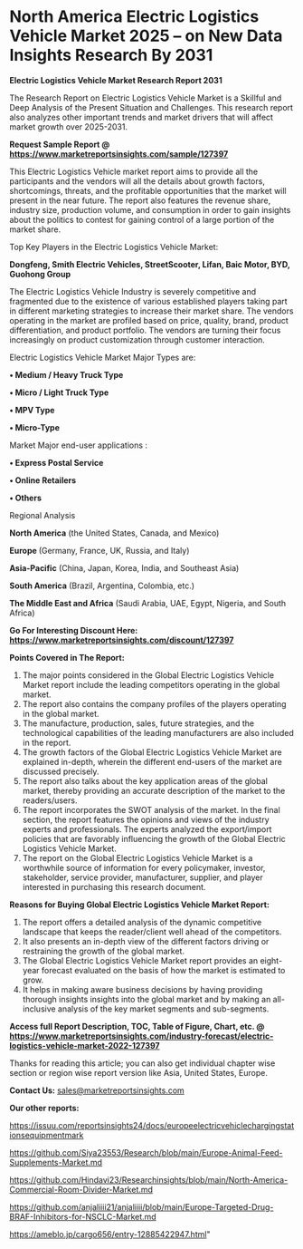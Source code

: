 # North America Electric Logistics Vehicle Market 2025 – on New Data Insights Research By 2031

<strong>Electric Logistics Vehicle Market Research Report 2031</strong>

The Research Report on Electric Logistics Vehicle Market is a Skillful and Deep Analysis of the Present Situation and Challenges. This research report also analyzes other important trends and market drivers that will affect market growth over 2025-2031.

<strong>Request Sample Report @ <a href=https://www.marketreportsinsights.com/sample/127397>https://www.marketreportsinsights.com/sample/127397</a></strong>

This Electric Logistics Vehicle market report aims to provide all the participants and the vendors will all the details about growth factors, shortcomings, threats, and the profitable opportunities that the market will present in the near future. The report also features the revenue share, industry size, production volume, and consumption in order to gain insights about the politics to contest for gaining control of a large portion of the market share.

Top Key Players in the Electric Logistics Vehicle Market:

<strong>Dongfeng, Smith Electric Vehicles, StreetScooter, Lifan, Baic Motor, BYD, Guohong Group</strong>

The Electric Logistics Vehicle Industry is severely competitive and fragmented due to the existence of various established players taking part in different marketing strategies to increase their market share. The vendors operating in the market are profiled based on price, quality, brand, product differentiation, and product portfolio. The vendors are turning their focus increasingly on product customization through customer interaction.

Electric Logistics Vehicle Market Major Types are:

<strong>• Medium / Heavy Truck Type

• Micro / Light Truck Type

• MPV Type

• Micro-Type</strong>

Market Major end-user applications :

<strong>• Express Postal Service

• Online Retailers

• Others</strong>

Regional Analysis

</u><strong><b>North America</b></strong> (the United States, Canada, and Mexico)

<strong><b>Europe </b></strong>(Germany, France, UK, Russia, and Italy)

<strong><b>Asia-Pacific</b></strong> (China, Japan, Korea, India, and Southeast Asia)

<strong><b>South America</b></strong> (Brazil, Argentina, Colombia, etc.)

<strong><b>The Middle East and Africa</b></strong> (Saudi Arabia, UAE, Egypt, Nigeria, and South Africa)

<strong>Go For Interesting Discount Here: <a href=https://www.marketreportsinsights.com/discount/127397>https://www.marketreportsinsights.com/discount/127397</a></strong>

<strong>Points Covered in The Report:</strong>
<ol>
  <li>The major points considered in the Global Electric Logistics Vehicle Market report include the leading competitors operating in the global market.</li>
  <li>The report also contains the company profiles of the players operating in the global market.</li>
  <li>The manufacture, production, sales, future strategies, and the technological capabilities of the leading manufacturers are also included in the report.</li>
  <li>The growth factors of the Global Electric Logistics Vehicle Market are explained in-depth, wherein the different end-users of the market are discussed precisely.</li>
  <li>The report also talks about the key application areas of the global market, thereby providing an accurate description of the market to the readers/users.</li>
  <li>The report incorporates the SWOT analysis of the market. In the final section, the report features the opinions and views of the industry experts and professionals. The experts analyzed the export/import policies that are favorably influencing the growth of the Global Electric Logistics Vehicle Market.</li>
  <li>The report on the Global Electric Logistics Vehicle Market is a worthwhile source of information for every policymaker, investor, stakeholder, service provider, manufacturer, supplier, and player interested in purchasing this research document.</li>
</ol>
<strong>Reasons for Buying Global Electric Logistics Vehicle Market Report:</strong>

<ol>
  <li>The report offers a detailed analysis of the dynamic competitive landscape that keeps the reader/client well ahead of the competitors.</li>
  <li>It also presents an in-depth view of the different factors driving or restraining the growth of the global market.</li>
  <li>The Global Electric Logistics Vehicle Market report provides an eight-year forecast evaluated on the basis of how the market is estimated to grow.</li>
  <li>It helps in making aware business decisions by having providing thorough insights insights into the global market and by making an all-inclusive analysis of the key market segments and sub-segments.</li>
</ol>
<strong>Access full Report Description, TOC, Table of Figure, Chart, etc. @ <a href=https://www.marketreportsinsights.com/industry-forecast/electric-logistics-vehicle-market-2022-127397>https://www.marketreportsinsights.com/industry-forecast/electric-logistics-vehicle-market-2022-127397</a></strong>


Thanks for reading this article; you can also get individual chapter wise section or region wise report version like Asia, United States, Europe.

<strong>Contact Us:</strong>
sales@marketreportsinsights.com

<strong>Our other reports:</strong>

<a href=https://issuu.com/reportsinsights24/docs/europeelectricvehiclechargingstationsequipmentmark>https://issuu.com/reportsinsights24/docs/europeelectricvehiclechargingstationsequipmentmark</a>

<a href=https://github.com/Siya23553/Research/blob/main/Europe-Animal-Feed-Supplements-Market.md>https://github.com/Siya23553/Research/blob/main/Europe-Animal-Feed-Supplements-Market.md</a>

<a href=https://github.com/Hindavi23/Researchinsights/blob/main/North-America-Commercial-Room-Divider-Market.md>https://github.com/Hindavi23/Researchinsights/blob/main/North-America-Commercial-Room-Divider-Market.md</a>

<a href=https://github.com/anjaliiii21/anjaliiii/blob/main/Europe-Targeted-Drug-BRAF-Inhibitors-for-NSCLC-Market.md>https://github.com/anjaliiii21/anjaliiii/blob/main/Europe-Targeted-Drug-BRAF-Inhibitors-for-NSCLC-Market.md</a>

<a href=https://ameblo.jp/cargo656/entry-12885422947.html>https://ameblo.jp/cargo656/entry-12885422947.html</a>"
